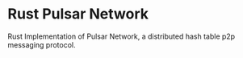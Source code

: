 # Rust Pulsar Network

Rust Implementation of Pulsar Network, a distributed hash table p2p messaging protocol.
